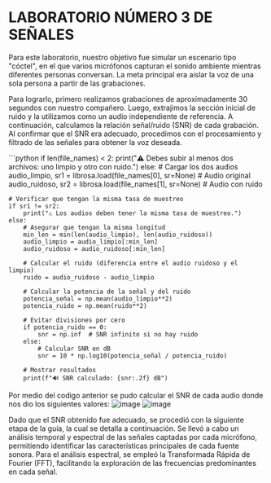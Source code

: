 # LABORATORIO NÚMERO 3 DE SEÑALES
Para este laboratorio, nuestro objetivo fue simular un escenario tipo "cóctel", en el que varios micrófonos capturan el sonido ambiente mientras diferentes personas conversan. La meta principal era aislar la voz de una sola persona a partir de las grabaciones.  

Para lograrlo, primero realizamos grabaciones de aproximadamente 30 segundos con nuestro compañero. Luego, extrajimos la sección inicial de ruido y la utilizamos como un audio independiente de referencia. A continuación, calculamos la relación señal/ruido (SNR) de cada grabación. Al confirmar que el SNR era adecuado, procedimos con el procesamiento y filtrado de las señales para obtener la voz deseada.

´´´python 
if len(file_names) < 2:
    print("⚠️ Debes subir al menos dos archivos: uno limpio y otro con ruido.")
else:
    # Cargar los dos audios
    audio_limpio, sr1 = librosa.load(file_names[0], sr=None)  # Audio original
    audio_ruidoso, sr2 = librosa.load(file_names[1], sr=None)  # Audio con ruido

    # Verificar que tengan la misma tasa de muestreo
    if sr1 != sr2:
        print("⚠️ Los audios deben tener la misma tasa de muestreo.")
    else:
        # Asegurar que tengan la misma longitud
        min_len = min(len(audio_limpio), len(audio_ruidoso))
        audio_limpio = audio_limpio[:min_len]
        audio_ruidoso = audio_ruidoso[:min_len]

        # Calcular el ruido (diferencia entre el audio ruidoso y el limpio)
        ruido = audio_ruidoso - audio_limpio

        # Calcular la potencia de la señal y del ruido
        potencia_señal = np.mean(audio_limpio**2)
        potencia_ruido = np.mean(ruido**2)

        # Evitar divisiones por cero
        if potencia_ruido == 0:
            snr = np.inf  # SNR infinito si no hay ruido
        else:
            # Calcular SNR en dB
            snr = 10 * np.log10(potencia_señal / potencia_ruido)

        # Mostrar resultados
        print(f"🔊 SNR calculado: {snr:.2f} dB")
    
  Por medio del codigo anterior se pudo calcular el SNR de cada audio donde nos dio los siguientes valores:
![image](https://github.com/user-attachments/assets/ebc1fd66-c55b-40d2-bec5-329535ff2a30)
![image](https://github.com/user-attachments/assets/c8f10ea4-a8db-4c9d-95c5-45efbc193324)

Dado que el SNR obtenido fue adecuado, se procedió con la siguiente etapa de la guía, la cual se detalla a continuación. Se llevó a cabo un análisis temporal y espectral de las señales captadas por cada micrófono, permitiendo identificar las características principales de cada fuente sonora. Para el análisis espectral, se empleó la Transformada Rápida de Fourier (FFT), facilitando la exploración de las frecuencias predominantes en cada señal.

